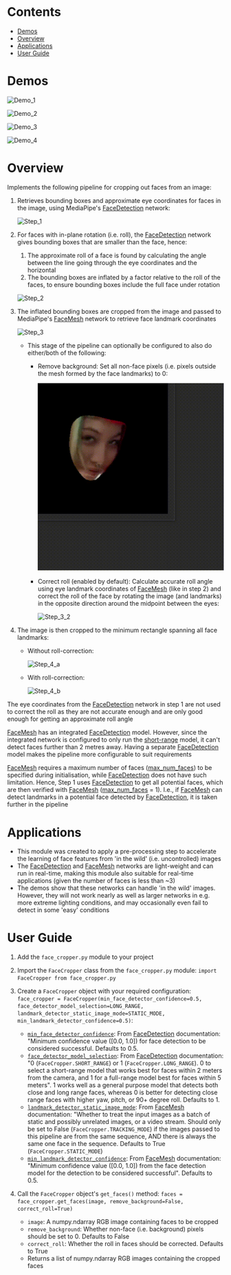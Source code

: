 # Contents
- [Demos](https://github.com/tsen-dev/face-cropper#demos)
- [Overview](https://github.com/tsen-dev/face-cropper#overview)
- [Applications](https://github.com/tsen-dev/face-cropper#applications)
- [User Guide](https://github.com/tsen-dev/face-cropper#user-guide)

# Demos
![Demo_1](readme_animations/demo_1.gif)

![Demo_2](readme_animations/demo_2.gif)

![Demo_3](readme_animations/demo_3.gif)

![Demo_4](readme_animations/demo_4.gif)

# Overview
Implements the following pipeline for cropping out faces from an image:
1. Retrieves bounding boxes and approximate eye coordinates for faces in the image, using MediaPipe's [FaceDetection](https://google.github.io/mediapipe/solutions/face_detection.html) network:

    ![Step_1](readme_animations/step_1.gif)
   

2. For faces with in-plane rotation (i.e. roll), the [FaceDetection](https://google.github.io/mediapipe/solutions/face_detection.html) network gives bounding boxes that are smaller than the face, hence:
    1. The approximate roll of a face is found by calculating the angle between the line going through the eye coordinates and the horizontal
    2. The bounding boxes are inflated by a factor relative to the roll of the faces, to ensure bounding boxes include the full face under rotation
    
   ![Step_2](readme_animations/step_2.gif) 
    

3. The inflated bounding boxes are cropped from the image and passed to MediaPipe's [FaceMesh](https://google.github.io/mediapipe/solutions/face_mesh.html) network to retrieve face landmark coordinates
   
   ![Step_3](readme_animations/step_3.gif)
   
    - This stage of the pipeline can optionally be configured to also do either/both of the following:
        - Remove background: Set all non-face pixels (i.e. pixels outside the mesh formed by the face landmarks) to 0:
          
            ![Step_3_1](readme_animations/step_3_1.gif)
        
        - Correct roll (enabled by default): Calculate accurate roll angle using eye landmark coordinates of [FaceMesh](https://google.github.io/mediapipe/solutions/face_mesh.html) (like in step 2) and correct the roll of the face by rotating the image (and landmarks) in the opposite direction around the midpoint between the eyes:
  
            ![Step_3_2](readme_animations/step_3_2.gif)

          
4. The image is then cropped to the minimum rectangle spanning all face landmarks:

   - Without roll-correction:
      
      ![Step_4_a](readme_animations/step_4_a.gif)
   
   - With roll-correction:
   
      ![Step_4_b](readme_animations/step_4_b.gif)


The eye coordinates from the [FaceDetection](https://google.github.io/mediapipe/solutions/face_detection.html) network in step 1 are not used to correct the roll as they are not accurate enough and are only good enough for getting an approximate roll angle
  

[FaceMesh](https://google.github.io/mediapipe/solutions/face_mesh.html) has an integrated [FaceDetection](https://google.github.io/mediapipe/solutions/face_detection.html) model. However, since the integrated network is configured to only run the [short-range](https://google.github.io/mediapipe/solutions/face_detection.html#model_selection) model, it can't detect faces further than 2 metres away. Having a separate [FaceDetection](https://google.github.io/mediapipe/solutions/face_detection.html) model makes the pipeline more configurable to suit requirements
  

[FaceMesh](https://google.github.io/mediapipe/solutions/face_mesh.html) requires a maximum number of faces ([max_num_faces](https://google.github.io/mediapipe/solutions/face_mesh.html#max_num_faces)) to be specified during initialisation, while [FaceDetection](https://google.github.io/mediapipe/solutions/face_detection.html) does not have such limitation. Hence, Step 1 uses [FaceDetection](https://google.github.io/mediapipe/solutions/face_detection.html) to get all potential faces, which are then verified with [FaceMesh](https://google.github.io/mediapipe/solutions/face_mesh.html) ([max_num_faces](https://google.github.io/mediapipe/solutions/face_mesh.html#max_num_faces) = 1). I.e., if [FaceMesh](https://google.github.io/mediapipe/solutions/face_mesh.html) can detect landmarks in a potential face detected by [FaceDetection](https://google.github.io/mediapipe/solutions/face_detection.html), it is taken further in the pipeline

# Applications
- This module was created to apply a pre-processing step to accelerate the learning of face features from 'in the wild' (i.e. uncontrolled) images    
- The [FaceDetection](https://google.github.io/mediapipe/solutions/face_detection.html) and [FaceMesh](https://google.github.io/mediapipe/solutions/face_mesh.html) networks are light-weight and can run in real-time, making this module also suitable for real-time applications (given the number of faces is less than ~3)
- The demos show that these networks can handle 'in the wild' images. However, they will not work nearly as well as larger networks in e.g. more extreme lighting conditions, and may occasionally even fail to detect in some 'easy' conditions 

# User Guide
1. Add the `face_cropper.py` module to your project
   

2. Import the `FaceCropper` class from the `face_cropper.py` module: `import FaceCropper from face_cropper.py`


3. Create a `FaceCropper` object with your required configuration: `face_cropper = FaceCropper(min_face_detector_confidence=0.5, face_detector_model_selection=LONG_RANGE, landmark_detector_static_image_mode=STATIC_MODE, min_landmark_detector_confidence=0.5)`:
    - [`min_face_detector_confidence`](https://google.github.io/mediapipe/solutions/face_detection.html#min_detection_confidence): From [FaceDetection](https://google.github.io/mediapipe/solutions/face_detection.html) documentation: "Minimum confidence value ([0.0, 1.0]) for face detection to be considered successful. Defaults to 0.5.
    - [`face_detector_model_selection`](https://google.github.io/mediapipe/solutions/face_detection.html#model_selection): From [FaceDetection](https://google.github.io/mediapipe/solutions/face_detection.html) documentation: "0 (`FaceCropper.SHORT_RANGE`) or 1 (`FaceCropper.LONG_RANGE`). 0 to select a short-range model that works best for faces within 2 meters from the camera, and 1 for a full-range model best for faces within 5 meters". 1 works well as a general purpose model that detects both close and long range faces, whereas 0 is better for detecting close range faces with higher yaw, pitch, or 90+ degree roll. Defaults to 1.
    - [`landmark_detector_static_image_mode`](https://google.github.io/mediapipe/solutions/face_mesh.html#static_image_mode): From [FaceMesh](https://google.github.io/mediapipe/solutions/face_mesh.html) documentation: "Whether to treat the input images as a batch of static and possibly unrelated images, or a video stream. Should only be set to False (`FaceCropper.TRACKING_MODE`) if the images passed to this pipeline are from the same sequence, AND there is always the same one face in the sequence. Defaults to True (`FaceCropper.STATIC_MODE`)
    - [`min_landmark_detector_confidence`](https://google.github.io/mediapipe/solutions/face_mesh#min_detection_confidence): From [FaceMesh](https://google.github.io/mediapipe/solutions/face_mesh.html) documentation: "Minimum confidence value ([0.0, 1.0]) from the face detection model for the detection to be considered successful". Defaults to 0.5.


4. Call the `FaceCropper` object's `get_faces()` method: `faces = face_cropper.get_faces(image, remove_background=False, correct_roll=True)`
    - `image`: A numpy.ndarray RGB image containing faces to be cropped
    - `remove_background`: Whether non-face (i.e. background) pixels should be set to 0. Defaults to False
    - `correct_roll`: Whether the roll in faces should be corrected. Defaults to True
    - Returns a list of numpy.ndarray RGB images containing the cropped faces
